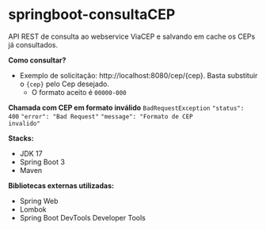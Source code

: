 # springboot-consultaCEP
API REST de consulta ao webservice ViaCEP e salvando em cache os CEPs já consultados.

**Como consultar?**
- Exemplo de solicitação: http://localhost:8080/cep/{cep}. Basta substituir o <code>{cep}</code> pelo Cep desejado.
  - O formato aceito é <code>00000-000</code>

**Chamada com CEP em formato inválido**
<code>BadRequestException</code>
<code>"status": 400</code>
<code>"error": "Bad Request"</code>
<code>"message": "Formato de CEP invalido"</code>

**Stacks:**
- JDK 17
- Spring Boot 3
- Maven

**Bibliotecas externas utilizadas:**
- Spring Web 
- Lombok 
- Spring Boot DevTools Developer Tools
